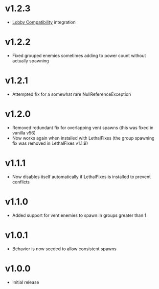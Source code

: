 # v1.2.3
- [Lobby Compatibility](https://thunderstore.io/c/lethal-company/p/BMX/LobbyCompatibility/) integration
# v1.2.2
- Fixed grouped enemies sometimes adding to power count without actually spawning
# v1.2.1
- Attempted fix for a somewhat rare NullReferenceException
# v1.2.0
- Removed redundant fix for overlapping vent spawns (this was fixed in vanilla v56)
- Now works again when installed with LethalFixes (the group spawning fix was removed in LethalFixes v1.1.9)
# v1.1.1
- Now disables itself automatically if LethalFixes is installed to prevent conflicts
# v1.1.0
- Added support for vent enemies to spawn in groups greater than 1
# v1.0.1
- Behavior is now seeded to allow consistent spawns
# v1.0.0
- Initial release